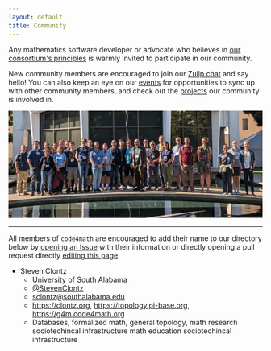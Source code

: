 ```yaml
---
layout: default
title: Community
---
```


Any mathematics software developer or advocate who believes in
[our consortium's principles](/#our-principles) is warmly invited
to participate in our community.

New community members are encouraged to join our
[Zulip chat](https://code4math.zulipchat.com/) and say hello! You can also keep
an eye on our [events](/events/) for opportunities to sync up
with other community members, and check out the
[projects](/projects/) our community is involved in.

![AIM workshop photo](/community/photo.png)

---

All members of `code4math` are encouraged to add their name to our directory
below by
[opening an Issue](https://github.com/code4mathorg/code4mathorg.github.io/issues/new?template=community-directory.md)
with their information or directly opening a pull request directly
[editing this page](https://github.com/code4mathorg/code4mathorg.github.io/blob/main/community/index.md).

- Steven Clontz
    - University of South Alabama
    - [@StevenClontz](https://github.com/StevenClontz)
    - <sclontz@southalabama.edu>
    - <https://clontz.org>, <https://topology.pi-base.org>, <https://g4m.code4math.org>
    - Databases, formalized math, general topology, math research sociotechincal infrastructure
      math education sociotechincal infrastructure
